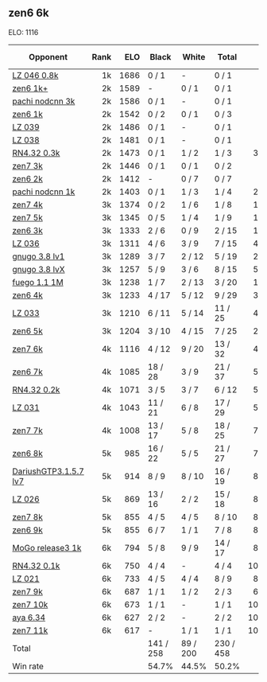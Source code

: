 ## zen6 6k ##

ELO: 1116

Opponent | Rank | ELO | Black | White | Total | Win rate
---------|-----:|----:|-------|-------|-------|-------:
[LZ 046 0.8k](LZ%20046%200.8k.md) | 1k | 1686 | 0 / 1 | - | 0 / 1 | 0.0%
[zen6 1k+](zen6%201k+.md) | 2k | 1589 | - | 0 / 1 | 0 / 1 | 0.0%
[pachi nodcnn 3k](pachi%20nodcnn%203k.md) | 2k | 1586 | 0 / 1 | - | 0 / 1 | 0.0%
[zen6 1k](zen6%201k.md) | 2k | 1542 | 0 / 2 | 0 / 1 | 0 / 3 | 0.0%
[LZ 039](LZ%20039.md) | 2k | 1486 | 0 / 1 | - | 0 / 1 | 0.0%
[LZ 038](LZ%20038.md) | 2k | 1481 | 0 / 1 | - | 0 / 1 | 0.0%
[RN4.32 0.3k](RN4.32%200.3k.md) | 2k | 1473 | 0 / 1 | 1 / 2 | 1 / 3 | 33.3%
[zen7 3k](zen7%203k.md) | 2k | 1446 | 0 / 1 | 0 / 1 | 0 / 2 | 0.0%
[zen6 2k](zen6%202k.md) | 2k | 1412 | - | 0 / 7 | 0 / 7 | 0.0%
[pachi nodcnn 1k](pachi%20nodcnn%201k.md) | 2k | 1403 | 0 / 1 | 1 / 3 | 1 / 4 | 25.0%
[zen7 4k](zen7%204k.md) | 3k | 1374 | 0 / 2 | 1 / 6 | 1 / 8 | 12.5%
[zen7 5k](zen7%205k.md) | 3k | 1345 | 0 / 5 | 1 / 4 | 1 / 9 | 11.1%
[zen6 3k](zen6%203k.md) | 3k | 1333 | 2 / 6 | 0 / 9 | 2 / 15 | 13.3%
[LZ 036](LZ%20036.md) | 3k | 1311 | 4 / 6 | 3 / 9 | 7 / 15 | 46.7%
[gnugo 3.8 lv1](gnugo%203.8%20lv1.md) | 3k | 1289 | 3 / 7 | 2 / 12 | 5 / 19 | 26.3%
[gnugo 3.8 lvX](gnugo%203.8%20lvX.md) | 3k | 1257 | 5 / 9 | 3 / 6 | 8 / 15 | 53.3%
[fuego 1.1 1M](fuego%201.1%201M.md) | 3k | 1238 | 1 / 7 | 2 / 13 | 3 / 20 | 15.0%
[zen6 4k](zen6%204k.md) | 3k | 1233 | 4 / 17 | 5 / 12 | 9 / 29 | 31.0%
[LZ 033](LZ%20033.md) | 3k | 1210 | 6 / 11 | 5 / 14 | 11 / 25 | 44.0%
[zen6 5k](zen6%205k.md) | 3k | 1204 | 3 / 10 | 4 / 15 | 7 / 25 | 28.0%
[zen7 6k](zen7%206k.md) | 4k | 1116 | 4 / 12 | 9 / 20 | 13 / 32 | 40.6%
[zen6 7k](zen6%207k.md) | 4k | 1085 | 18 / 28 | 3 / 9 | 21 / 37 | 56.8%
[RN4.32 0.2k](RN4.32%200.2k.md) | 4k | 1071 | 3 / 5 | 3 / 7 | 6 / 12 | 50.0%
[LZ 031](LZ%20031.md) | 4k | 1043 | 11 / 21 | 6 / 8 | 17 / 29 | 58.6%
[zen7 7k](zen7%207k.md) | 4k | 1008 | 13 / 17 | 5 / 8 | 18 / 25 | 72.0%
[zen6 8k](zen6%208k.md) | 5k | 985 | 16 / 22 | 5 / 5 | 21 / 27 | 77.8%
[DariushGTP3.1.5.7 lv7](DariushGTP3.1.5.7%20lv7.md) | 5k | 914 | 8 / 9 | 8 / 10 | 16 / 19 | 84.2%
[LZ 026](LZ%20026.md) | 5k | 869 | 13 / 16 | 2 / 2 | 15 / 18 | 83.3%
[zen7 8k](zen7%208k.md) | 5k | 855 | 4 / 5 | 4 / 5 | 8 / 10 | 80.0%
[zen6 9k](zen6%209k.md) | 5k | 855 | 6 / 7 | 1 / 1 | 7 / 8 | 87.5%
[MoGo release3 1k](MoGo%20release3%201k.md) | 6k | 794 | 5 / 8 | 9 / 9 | 14 / 17 | 82.4%
[RN4.32 0.1k](RN4.32%200.1k.md) | 6k | 750 | 4 / 4 | - | 4 / 4 | 100.0%
[LZ 021](LZ%20021.md) | 6k | 733 | 4 / 5 | 4 / 4 | 8 / 9 | 88.9%
[zen7 9k](zen7%209k.md) | 6k | 687 | 1 / 1 | 1 / 2 | 2 / 3 | 66.7%
[zen7 10k](zen7%2010k.md) | 6k | 673 | 1 / 1 | - | 1 / 1 | 100.0%
[aya 6.34](aya%206.34.md) | 6k | 627 | 2 / 2 | - | 2 / 2 | 100.0%
[zen7 11k](zen7%2011k.md) | 6k | 617 | - | 1 / 1 | 1 / 1 | 100.0%
Total | | | 141 / 258 | 89 / 200 | 230 / 458 | 
Win rate| | | 54.7% | 44.5% | 50.2% | 
